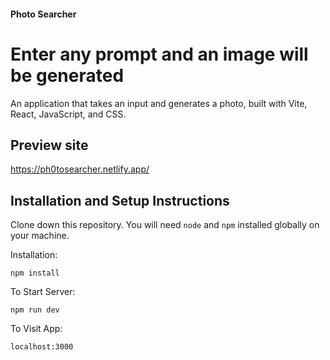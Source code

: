 


#### Photo Searcher
# Enter any prompt and an image will be generated

An application that takes an input and generates a photo, built with Vite, React, JavaScript, and CSS.

## Preview site
https://ph0tosearcher.netlify.app/





## Installation and Setup Instructions
 

Clone down this repository. You will need `node` and `npm` installed globally on your machine.  

Installation:

`npm install`  

To Start Server:

`npm run dev`   

To Visit App:

`localhost:3000`  
